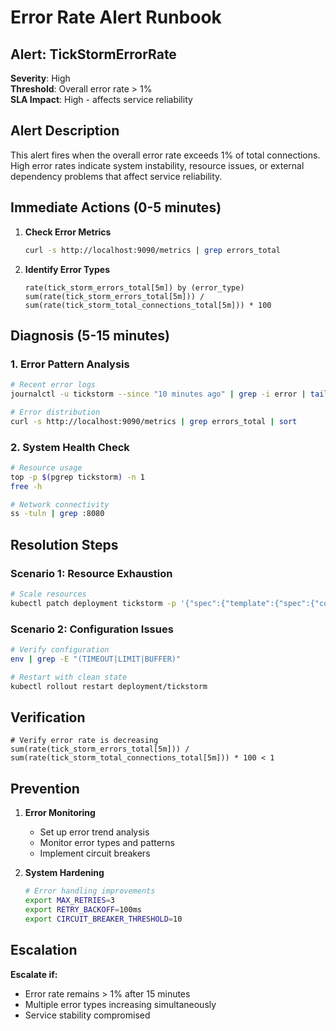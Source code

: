 # Error Rate Alert Runbook

## Alert: TickStormErrorRate

**Severity**: High  
**Threshold**: Overall error rate > 1%  
**SLA Impact**: High - affects service reliability

## Alert Description

This alert fires when the overall error rate exceeds 1% of total connections. High error rates indicate system instability, resource issues, or external dependency problems that affect service reliability.

## Immediate Actions (0-5 minutes)

1. **Check Error Metrics**
   ```bash
   curl -s http://localhost:9090/metrics | grep errors_total
   ```

2. **Identify Error Types**
   ```promql
   rate(tick_storm_errors_total[5m]) by (error_type)
   sum(rate(tick_storm_errors_total[5m])) / sum(rate(tick_storm_total_connections_total[5m])) * 100
   ```

## Diagnosis (5-15 minutes)

### 1. Error Pattern Analysis
```bash
# Recent error logs
journalctl -u tickstorm --since "10 minutes ago" | grep -i error | tail -20

# Error distribution
curl -s http://localhost:9090/metrics | grep errors_total | sort
```

### 2. System Health Check
```bash
# Resource usage
top -p $(pgrep tickstorm) -n 1
free -h

# Network connectivity
ss -tuln | grep :8080
```

## Resolution Steps

### Scenario 1: Resource Exhaustion
```bash
# Scale resources
kubectl patch deployment tickstorm -p '{"spec":{"template":{"spec":{"containers":[{"name":"tickstorm","resources":{"limits":{"cpu":"2000m","memory":"2Gi"}}}]}}}}'
```

### Scenario 2: Configuration Issues
```bash
# Verify configuration
env | grep -E "(TIMEOUT|LIMIT|BUFFER)"

# Restart with clean state
kubectl rollout restart deployment/tickstorm
```

## Verification

```promql
# Verify error rate is decreasing
sum(rate(tick_storm_errors_total[5m])) / sum(rate(tick_storm_total_connections_total[5m])) * 100 < 1
```

## Prevention

1. **Error Monitoring**
   - Set up error trend analysis
   - Monitor error types and patterns
   - Implement circuit breakers

2. **System Hardening**
   ```bash
   # Error handling improvements
   export MAX_RETRIES=3
   export RETRY_BACKOFF=100ms
   export CIRCUIT_BREAKER_THRESHOLD=10
   ```

## Escalation

**Escalate if:**
- Error rate remains > 1% after 15 minutes
- Multiple error types increasing simultaneously
- Service stability compromised
